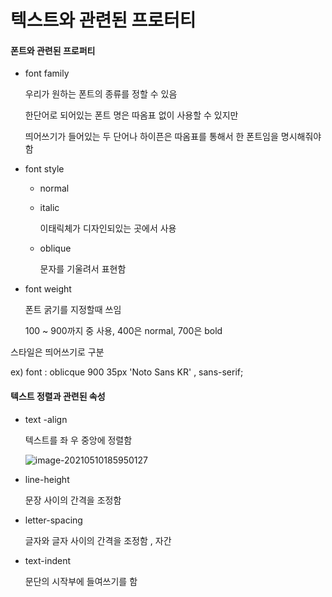 # 텍스트와 관련된 프로터티

#### 폰트와 관련된 프로퍼티

* font family

  우리가 원하는 폰트의 종류를 정할 수 있음

  한단어로 되어있는 폰트 명은 따옴표 없이 사용할 수 있지만

  띄어쓰기가 들어있는 두 단어나 하이픈은 따옴표를 통해서 한 폰트임을 명시해줘야함

* font style

  * normal

  * italic

    이태릭체가 디자인되있는 곳에서 사용

  * oblique

    문자를 기울려서 표현함

* font weight

  폰트 굵기를 지정할때 쓰임

  100 ~ 900까지 중 사용, 400은 normal, 700은 bold

  

스타일은 띄어쓰기로 구분

ex) font : oblicque 900 35px 'Noto Sans KR' , sans-serif;



#### 텍스트 정렬과 관련된 속성

* text -align

   텍스트를 좌 우 중앙에 정렬함

  ![image-20210510185950127](C:\Users\차주원\AppData\Roaming\Typora\typora-user-images\image-20210510185950127.png)

* line-height

  문장 사이의 간격을 조정함

* letter-spacing

  글자와 글자 사이의 간격을 조정함 , 자간

* text-indent

  문단의 시작부에 들여쓰기를 함
